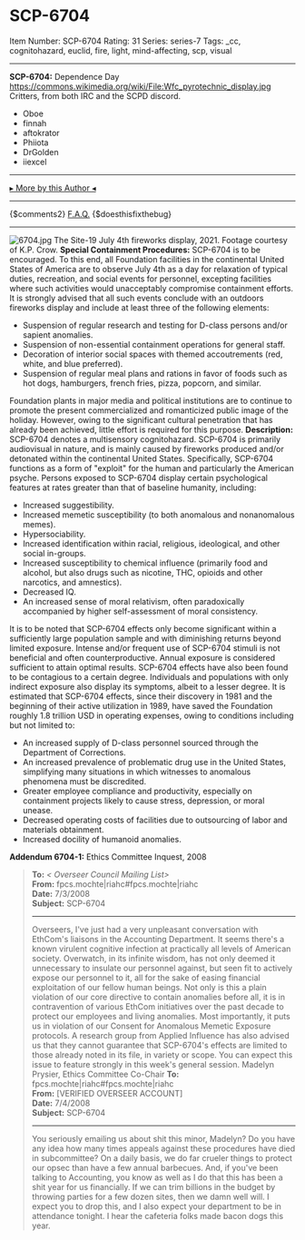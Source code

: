 # SCP-6704
Item Number: SCP-6704
Rating: 31
Series: series-7
Tags: _cc, cognitohazard, euclid, fire, light, mind-affecting, scp, visual

---

**SCP-6704:** Dependence Day
<https://commons.wikimedia.org/wiki/File:Wfc_pyrotechnic_display.jpg>
Critters, from both IRC and the SCPD discord.
  * Oboe
  * finnah
  * aftokrator
  * Phiiota
  * DrGolden
  * iiexcel

* * *
[▸ More by this Author ◂](http://scpper.com/user/4377609)
* * *
{$comments2}
[F.A.Q.](https://scp-wiki.wikidot.com/component:info-ayers)
{$doesthisfixthebug}
* * *
![6704.jpg](https://scp-wiki.wdfiles.com/local--files/scp-6704/6704.jpg)
The Site-19 July 4th fireworks display, 2021. Footage courtesy of K.P. Crow.
**Special Containment Procedures:** SCP-6704 is to be encouraged. To this end, all Foundation facilities in the continental United States of America are to observe July 4th as a day for relaxation of typical duties, recreation, and social events for personnel, excepting facilities where such activities would unacceptably compromise containment efforts. It is strongly advised that all such events conclude with an outdoors fireworks display and include at least three of the following elements:
  * Suspension of regular research and testing for D-class persons and/or sapient anomalies.
  * Suspension of non-essential containment operations for general staff.
  * Decoration of interior social spaces with themed accoutrements (red, white, and blue preferred).
  * Suspension of regular meal plans and rations in favor of foods such as hot dogs, hamburgers, french fries, pizza, popcorn, and similar.

Foundation plants in major media and political institutions are to continue to promote the present commercialized and romanticized public image of the holiday. However, owing to the significant cultural penetration that has already been achieved, little effort is required for this purpose.
**Description:** SCP-6704 denotes a multisensory cognitohazard. SCP-6704 is primarily audiovisual in nature, and is mainly caused by fireworks produced and/or detonated within the continental United States. Specifically, SCP-6704 functions as a form of "exploit" for the human and particularly the American psyche.
Persons exposed to SCP-6704 display certain psychological features at rates greater than that of baseline humanity, including:
  * Increased suggestibility.
  * Increased memetic susceptibility (to both anomalous and nonanomalous memes).
  * Hypersociability.
  * Increased identification within racial, religious, ideological, and other social in-groups.
  * Increased susceptibility to chemical influence (primarily food and alcohol, but also drugs such as nicotine, THC, opioids and other narcotics, and amnestics).
  * Decreased IQ.
  * An increased sense of moral relativism, often paradoxically accompanied by higher self-assessment of moral consistency.

It is to be noted that SCP-6704 effects only become significant within a sufficiently large population sample and with diminishing returns beyond limited exposure. Intense and/or frequent use of SCP-6704 stimuli is not beneficial and often counterproductive. Annual exposure is considered sufficient to attain optimal results. SCP-6704 effects have also been found to be contagious to a certain degree. Individuals and populations with only indirect exposure also display its symptoms, albeit to a lesser degree.
It is estimated that SCP-6704 effects, since their discovery in 1981 and the beginning of their active utilization in 1989, have saved the Foundation roughly 1.8 trillion USD in operating expenses, owing to conditions including but not limited to:
  * An increased supply of D-class personnel sourced through the Department of Corrections.
  * An increased prevalence of problematic drug use in the United States, simplifying many situations in which witnesses to anomalous phenomena must be discredited.
  * Greater employee compliance and productivity, especially on containment projects likely to cause stress, depression, or moral unease.
  * Decreased operating costs of facilities due to outsourcing of labor and materials obtainment.
  * Increased docility of humanoid anomalies.

**Addendum 6704-1:** Ethics Committee Inquest, 2008
> **To:** _< Overseer Council Mailing List>_  
>  **From:** fpcs.mochte|riahc#fpcs.mochte|riahc  
>  **Date:** 7/3/2008  
>  **Subject:** SCP-6704
> * * *
> Overseers,
> I've just had a very unpleasant conversation with EthCom's liaisons in the Accounting Department. It seems there's a known virulent cognitive infection at practically all levels of American society. Overwatch, in its infinite wisdom, has not only deemed it unnecessary to insulate our personnel against, but seen fit to actively expose our personnel to it, all for the sake of easing financial exploitation of our fellow human beings.
> Not only is this a plain violation of our core directive to contain anomalies before all, it is in contravention of various EthCom initiatives over the past decade to protect our employees and living anomalies. Most importantly, it puts us in violation of our Consent for Anomalous Memetic Exposure protocols. A research group from Applied Influence has also advised us that they cannot guarantee that SCP-6704's effects are limited to those already noted in its file, in variety or scope.
> You can expect this issue to feature strongly in this week's general session.
> Madelyn Prysier, Ethics Committee Co-Chair
> **To:** fpcs.mochte|riahc#fpcs.mochte|riahc  
>  **From:** [VERIFIED OVERSEER ACCOUNT]  
>  **Date:** 7/4/2008  
>  **Subject:** SCP-6704
> * * *
> You seriously emailing us about shit this minor, Madelyn? Do you have any idea how many times appeals against these procedures have died in subcommittee?
> On a daily basis, we do far crueler things to protect our opsec than have a few annual barbecues. And, if you've been talking to Accounting, you know as well as I do that this has been a shit year for us financially. If we can trim billions in the budget by throwing parties for a few dozen sites, then we damn well will.
> I expect you to drop this, and I also expect your department to be in attendance tonight. I hear the cafeteria folks made bacon dogs this year.